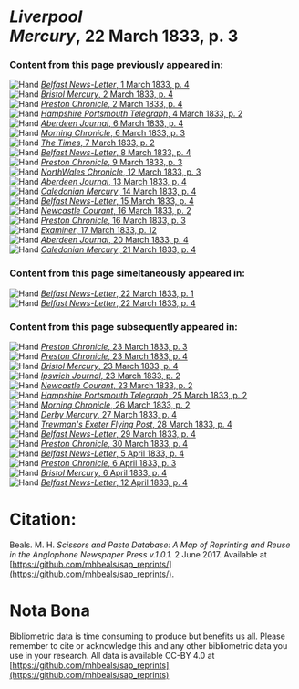 # *Liverpool Mercury*, 22 March 1833, p. 3  
  
### Content from this page previously appeared in:  
![Hand](http://scissorsandpaste.net/wp-content/uploads/2017/06/smallhandpointer.png) [*Belfast News-Letter*, 1 March 1833, p. 4](https://mhbeals.github.io/sap_html/Belfast-News-Letter/Belfast-News-Letter-1-March-1833-p-4)  
![Hand](http://scissorsandpaste.net/wp-content/uploads/2017/06/smallhandpointer.png) [*Bristol Mercury*, 2 March 1833, p. 4](https://mhbeals.github.io/sap_html/Bristol-Mercury/Bristol-Mercury-2-March-1833-p-4)  
![Hand](http://scissorsandpaste.net/wp-content/uploads/2017/06/smallhandpointer.png) [*Preston Chronicle*, 2 March 1833, p. 4](https://mhbeals.github.io/sap_html/Preston-Chronicle/Preston-Chronicle-2-March-1833-p-4)  
![Hand](http://scissorsandpaste.net/wp-content/uploads/2017/06/smallhandpointer.png) [*Hampshire Portsmouth Telegraph*, 4 March 1833, p. 2](https://mhbeals.github.io/sap_html/Hampshire-Portsmouth-Telegraph/Hampshire-Portsmouth-Telegraph-4-March-1833-p-2)  
![Hand](http://scissorsandpaste.net/wp-content/uploads/2017/06/smallhandpointer.png) [*Aberdeen Journal*, 6 March 1833, p. 4](https://mhbeals.github.io/sap_html/Aberdeen-Journal/Aberdeen-Journal-6-March-1833-p-4)  
![Hand](http://scissorsandpaste.net/wp-content/uploads/2017/06/smallhandpointer.png) [*Morning Chronicle*, 6 March 1833, p. 3](https://mhbeals.github.io/sap_html/Morning-Chronicle/Morning-Chronicle-6-March-1833-p-3)  
![Hand](http://scissorsandpaste.net/wp-content/uploads/2017/06/smallhandpointer.png) [*The Times*, 7 March 1833, p. 2](https://mhbeals.github.io/sap_html/The-Times/The-Times-7-March-1833-p-2)  
![Hand](http://scissorsandpaste.net/wp-content/uploads/2017/06/smallhandpointer.png) [*Belfast News-Letter*, 8 March 1833, p. 4](https://mhbeals.github.io/sap_html/Belfast-News-Letter/Belfast-News-Letter-8-March-1833-p-4)  
![Hand](http://scissorsandpaste.net/wp-content/uploads/2017/06/smallhandpointer.png) [*Preston Chronicle*, 9 March 1833, p. 3](https://mhbeals.github.io/sap_html/Preston-Chronicle/Preston-Chronicle-9-March-1833-p-3)  
![Hand](http://scissorsandpaste.net/wp-content/uploads/2017/06/smallhandpointer.png) [*NorthWales Chronicle*, 12 March 1833, p. 3](https://mhbeals.github.io/sap_html/NorthWales-Chronicle/NorthWales-Chronicle-12-March-1833-p-3)  
![Hand](http://scissorsandpaste.net/wp-content/uploads/2017/06/smallhandpointer.png) [*Aberdeen Journal*, 13 March 1833, p. 4](https://mhbeals.github.io/sap_html/Aberdeen-Journal/Aberdeen-Journal-13-March-1833-p-4)  
![Hand](http://scissorsandpaste.net/wp-content/uploads/2017/06/smallhandpointer.png) [*Caledonian Mercury*, 14 March 1833, p. 4](https://mhbeals.github.io/sap_html/Caledonian-Mercury/Caledonian-Mercury-14-March-1833-p-4)  
![Hand](http://scissorsandpaste.net/wp-content/uploads/2017/06/smallhandpointer.png) [*Belfast News-Letter*, 15 March 1833, p. 4](https://mhbeals.github.io/sap_html/Belfast-News-Letter/Belfast-News-Letter-15-March-1833-p-4)  
![Hand](http://scissorsandpaste.net/wp-content/uploads/2017/06/smallhandpointer.png) [*Newcastle Courant*, 16 March 1833, p. 2](https://mhbeals.github.io/sap_html/Newcastle-Courant/Newcastle-Courant-16-March-1833-p-2)  
![Hand](http://scissorsandpaste.net/wp-content/uploads/2017/06/smallhandpointer.png) [*Preston Chronicle*, 16 March 1833, p. 3](https://mhbeals.github.io/sap_html/Preston-Chronicle/Preston-Chronicle-16-March-1833-p-3)  
![Hand](http://scissorsandpaste.net/wp-content/uploads/2017/06/smallhandpointer.png) [*Examiner*, 17 March 1833, p. 12](https://mhbeals.github.io/sap_html/Examiner/Examiner-17-March-1833-p-12)  
![Hand](http://scissorsandpaste.net/wp-content/uploads/2017/06/smallhandpointer.png) [*Aberdeen Journal*, 20 March 1833, p. 4](https://mhbeals.github.io/sap_html/Aberdeen-Journal/Aberdeen-Journal-20-March-1833-p-4)  
![Hand](http://scissorsandpaste.net/wp-content/uploads/2017/06/smallhandpointer.png) [*Caledonian Mercury*, 21 March 1833, p. 4](https://mhbeals.github.io/sap_html/Caledonian-Mercury/Caledonian-Mercury-21-March-1833-p-4)  
  
### Content from this page simeltaneously appeared in:  
![Hand](http://scissorsandpaste.net/wp-content/uploads/2017/06/smallhandpointer.png) [*Belfast News-Letter*, 22 March 1833, p. 1](https://mhbeals.github.io/sap_html/Belfast-News-Letter/Belfast-News-Letter-22-March-1833-p-1)  
![Hand](http://scissorsandpaste.net/wp-content/uploads/2017/06/smallhandpointer.png) [*Belfast News-Letter*, 22 March 1833, p. 4](https://mhbeals.github.io/sap_html/Belfast-News-Letter/Belfast-News-Letter-22-March-1833-p-4)  
  
### Content from this page subsequently appeared in:  
![Hand](http://scissorsandpaste.net/wp-content/uploads/2017/06/smallhandpointer.png) [*Preston Chronicle*, 23 March 1833, p. 3](https://mhbeals.github.io/sap_html/Preston-Chronicle/Preston-Chronicle-23-March-1833-p-3)  
![Hand](http://scissorsandpaste.net/wp-content/uploads/2017/06/smallhandpointer.png) [*Preston Chronicle*, 23 March 1833, p. 4](https://mhbeals.github.io/sap_html/Preston-Chronicle/Preston-Chronicle-23-March-1833-p-4)  
![Hand](http://scissorsandpaste.net/wp-content/uploads/2017/06/smallhandpointer.png) [*Bristol Mercury*, 23 March 1833, p. 4](https://mhbeals.github.io/sap_html/Bristol-Mercury/Bristol-Mercury-23-March-1833-p-4)  
![Hand](http://scissorsandpaste.net/wp-content/uploads/2017/06/smallhandpointer.png) [*Ipswich Journal*, 23 March 1833, p. 2](https://mhbeals.github.io/sap_html/Ipswich-Journal/Ipswich-Journal-23-March-1833-p-2)  
![Hand](http://scissorsandpaste.net/wp-content/uploads/2017/06/smallhandpointer.png) [*Newcastle Courant*, 23 March 1833, p. 2](https://mhbeals.github.io/sap_html/Newcastle-Courant/Newcastle-Courant-23-March-1833-p-2)  
![Hand](http://scissorsandpaste.net/wp-content/uploads/2017/06/smallhandpointer.png) [*Hampshire Portsmouth Telegraph*, 25 March 1833, p. 2](https://mhbeals.github.io/sap_html/Hampshire-Portsmouth-Telegraph/Hampshire-Portsmouth-Telegraph-25-March-1833-p-2)  
![Hand](http://scissorsandpaste.net/wp-content/uploads/2017/06/smallhandpointer.png) [*Morning Chronicle*, 26 March 1833, p. 2](https://mhbeals.github.io/sap_html/Morning-Chronicle/Morning-Chronicle-26-March-1833-p-2)  
![Hand](http://scissorsandpaste.net/wp-content/uploads/2017/06/smallhandpointer.png) [*Derby Mercury*, 27 March 1833, p. 4](https://mhbeals.github.io/sap_html/Derby-Mercury/Derby-Mercury-27-March-1833-p-4)  
![Hand](http://scissorsandpaste.net/wp-content/uploads/2017/06/smallhandpointer.png) [*Trewman's Exeter Flying Post*, 28 March 1833, p. 4](https://mhbeals.github.io/sap_html/Trewman's-Exeter-Flying-Post/Trewman's-Exeter-Flying-Post-28-March-1833-p-4)  
![Hand](http://scissorsandpaste.net/wp-content/uploads/2017/06/smallhandpointer.png) [*Belfast News-Letter*, 29 March 1833, p. 4](https://mhbeals.github.io/sap_html/Belfast-News-Letter/Belfast-News-Letter-29-March-1833-p-4)  
![Hand](http://scissorsandpaste.net/wp-content/uploads/2017/06/smallhandpointer.png) [*Preston Chronicle*, 30 March 1833, p. 4](https://mhbeals.github.io/sap_html/Preston-Chronicle/Preston-Chronicle-30-March-1833-p-4)  
![Hand](http://scissorsandpaste.net/wp-content/uploads/2017/06/smallhandpointer.png) [*Belfast News-Letter*, 5 April 1833, p. 4](https://mhbeals.github.io/sap_html/Belfast-News-Letter/Belfast-News-Letter-5-April-1833-p-4)  
![Hand](http://scissorsandpaste.net/wp-content/uploads/2017/06/smallhandpointer.png) [*Preston Chronicle*, 6 April 1833, p. 3](https://mhbeals.github.io/sap_html/Preston-Chronicle/Preston-Chronicle-6-April-1833-p-3)  
![Hand](http://scissorsandpaste.net/wp-content/uploads/2017/06/smallhandpointer.png) [*Bristol Mercury*, 6 April 1833, p. 4](https://mhbeals.github.io/sap_html/Bristol-Mercury/Bristol-Mercury-6-April-1833-p-4)  
![Hand](http://scissorsandpaste.net/wp-content/uploads/2017/06/smallhandpointer.png) [*Belfast News-Letter*, 12 April 1833, p. 4](https://mhbeals.github.io/sap_html/Belfast-News-Letter/Belfast-News-Letter-12-April-1833-p-4)  


# Citation: 

Beals. M. H. *Scissors and Paste Database: A Map of Reprinting and Reuse in the Anglophone Newspaper Press v.1.0.1.* 2 June 2017. Available at [https://github.com/mhbeals/sap_reprints/](https://github.com/mhbeals/sap_reprints/). 

# Nota Bona

Bibliometric data is time consuming to produce but benefits us all. Please remember to cite or acknowledge this and any other bibliometric data you use in your research. All data is available CC-BY 4.0 at [https://github.com/mhbeals/sap_reprints](https://github.com/mhbeals/sap_reprints)